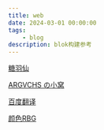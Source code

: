 ```yaml
---
title: web
date: 2024-03-01 00:00:00
tags:
    - blog
description: blok构建参考
---
```

[糖羽仙](https://www.tangyuxian.com/)

[ARGVCHS の小窝](https://argvchs.github.io/)

[百度翻译](https://fanyi.baidu.com/mtpe-individual/multimodal#/)

[颜色RBG](https://www.codeeeee.com/color/picker.html)